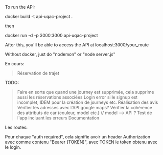 To run the API:

docker build -t api-uqac-project .

then

docker run -d -p 3000:3000 api-uqac-project

After this, you'll be able to access the API at localhost:3000/your_route


Without docker, just do "nodemon" or "node server.js"


En cours:
> Réservation de trajet

TODO:
> Faire en sorte que quand une journey est supprimée, cela supprime aussi les réservations associées
> Login error si le signup est incomplet, IDEM pour la création de journeys etc. 
> Réalisation des avis
> Vérifier les adresses avec l'API google maps?
> Vérifier la cohérence des attributs de car (couleur, model etc.) // model --> API ?
> Test de l'app incluant les erreurs
> Documentation



Les routes:

Pour chaque "auth required", cela signifie avoir un header Authorization avec comme contenu "Bearer {TOKEN}", avec TOKEN le token obtenu avec le login.  